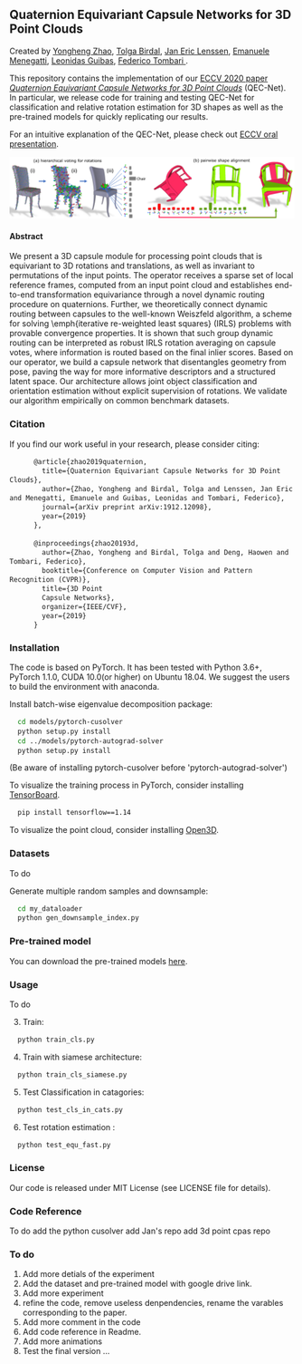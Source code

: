 

## Quaternion Equivariant Capsule Networks for 3D Point Clouds
Created by <a href="http://campar.in.tum.de/Main/YongHengZhao" target="_blank">Yongheng Zhao</a>, 
<a href="http://tbirdal.me/" target="_blank">Tolga Birdal</a>, 
<a href="https://scholar.google.de/citations?user=enXCzCgAAAAJ&hl=en" target="_blank">Jan Eric Lenssen</a>, 
<a href="http://www.dei.unipd.it/~emg/" target="_blank">Emanuele Menegatti</a>, 
<a href="https://profiles.stanford.edu/leonidas-guibas" target="_blank">Leonidas Guibas</a>, 
<a href="http://campar.in.tum.de/Main/FedericoTombari" target="_blank">Federico Tombari </a>.

This repository contains the implementation of our [ECCV 2020 paper *Quaternion Equivariant Capsule Networks for 3D Point Clouds*](https://arxiv.org/abs/1912.12098) (QEC-Net). In particular, we release code for training and testing QEC-Net for classification and relative rotation estimation for 3D shapes as well as the pre-trained models for quickly replicating our results. 

For an intuitive explanation of the QEC-Net, please check out [ECCV oral presentation](https://youtu.be/LHh56snwhTA).

![](https://github.com/yongheng1991/qec_net/blob/master/docs/teaser.png )



#### Abstract
We present a 3D capsule module for processing point clouds that is equivariant to 3D rotations and translations, as well as invariant to permutations of the input points. The operator receives a sparse set of local reference frames, computed from an input point cloud and establishes end-to-end transformation equivariance through a novel dynamic routing procedure on quaternions. Further, we theoretically connect dynamic routing between capsules to the well-known Weiszfeld algorithm, a scheme for solving \emph{iterative re-weighted least squares} (IRLS) problems with provable convergence properties. It is shown that such group dynamic routing can be interpreted as robust IRLS rotation averaging on capsule votes, where information is routed based on the final inlier scores. Based on our operator, we build a capsule network that disentangles geometry from pose, paving the way for more informative descriptors and a structured latent space. Our architecture allows joint object classification and orientation estimation without explicit supervision of rotations. We validate our algorithm empirically on common benchmark datasets.

### Citation
If you find our work useful in your research, please consider citing:
		  

		  
		  @article{zhao2019quaternion,
			title={Quaternion Equivariant Capsule Networks for 3D Point Clouds},
			author={Zhao, Yongheng and Birdal, Tolga and Lenssen, Jan Eric and Menegatti, Emanuele and Guibas, Leonidas and Tombari, Federico},
			journal={arXiv preprint arXiv:1912.12098},
			year={2019}
		  },
		  
		  @inproceedings{zhao20193d, 
			author={Zhao, Yongheng and Birdal, Tolga and Deng, Haowen and Tombari, Federico}, 
			booktitle={Conference on Computer Vision and Pattern Recognition (CVPR)}, 
			title={3D Point 
			Capsule Networks}, 
			organizer={IEEE/CVF},
			year={2019}
		  }		  

### Installation

The code is based on PyTorch. It has been tested with Python 3.6+, PyTorch 1.1.0, CUDA 10.0(or higher) on Ubuntu 18.04. We suggest the users to build the environment with anaconda. 
 
Install batch-wise eigenvalue decomposition package:
```bash
  cd models/pytorch-cusolver
  python setup.py install
  cd ../models/pytorch-autograd-solver
  python setup.py install
```
(Be aware of installing pytorch-cusolver before 'pytorch-autograd-solver')


To visualize the training process in PyTorch, consider installing  <a href="https://github.com/yunjey/pytorch-tutorial/tree/master/tutorials/04-utils/tensorboard" target="_blank">TensorBoard</a>.
```bash
  pip install tensorflow==1.14
```

To visualize the point cloud, consider installing <a href="http://www.open3d.org/docs/getting_started.html" target="_blank">Open3D</a>.

### Datasets

To do

Generate multiple random samples and downsample:
```bash
  cd my_dataloader
  python gen_downsample_index.py
```




### Pre-trained model

You can download the pre-trained models <a href="to be done" target="_blank">here</a>.


### Usage

To do

3. Train:
```bash
  python train_cls.py
```
		

4. Train with siamese architecture:
```bash
  python train_cls_siamese.py
```

5. Test Classification in catagories:
```bash
  python test_cls_in_cats.py
```
		
6. Test rotation estimation :

```bash
  python test_equ_fast.py
```
		
		
### License
Our code is released under MIT License (see LICENSE file for details).

### Code Reference 
To do 
add the python cusolver
add Jan's repo
add 3d point cpas repo



### To do
1. Add more detials of the experiment 
2. Add the dataset and pre-trained model with google drive link.
3. Add more experiment
4. refine the code, remove useless denpendencies, rename the varables corresponding to the paper.
5. Add more comment in the code
6. Add code reference in Readme.
7. Add more animations
8. Test the final version
...




